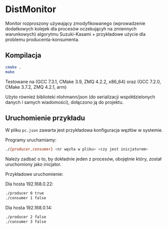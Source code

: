 # DistMonitor

Monitor rozproszony używający zmodyfikowanego (wprowadzenie dodatkowych kolejek dla procesów oczekującyh na zmiennych warunkowych) algorytmu Suzuki-Kasami + przykładowe użycie dla problemu producenta-konsumenta.


## Kompilacja

```sh
cmake .
make
```

Testowane na (GCC 7.3.1, CMake 3.9, ZMQ 4.2.2, x86_64) oraz (GCC 7.2.0, CMake 3.7.2, ZMQ 4.2.1, arm)
 
 Użyto również biblioteki nlohmann/json (do serializacji współdzielonych danych i samych wiadomości), dołączono ją do projektu.

## Uruchomienie przykładu

W pliku `pc.json` zawarta jest przykładowa konfiguracja węzłów w systemie.

Programy uruchamiamy:

```bash
./{producer,consumer} <nr węzła w pliku> <czy jest inicjatorem>
```

Należy zadbać o to, by dokładnie jeden z procesów, obojętnie który, został uruchomiony jako
inicjator.

Przykładowe uruchomienie:

Dla hosta 192.168.0.22:
```bash
./producer 0 true
./consumer 1 false
```

Dla hosta 192.168.0.14:
```bash
./producer 2 false
./consumer 3 false
```

